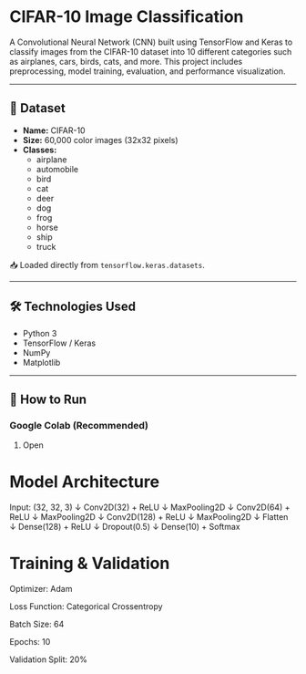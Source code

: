 # CIFAR-10 Image Classification

A Convolutional Neural Network (CNN) built using TensorFlow and Keras to classify images from the CIFAR-10 dataset into 10 different categories such as airplanes, cars, birds, cats, and more. This project includes preprocessing, model training, evaluation, and performance visualization.

---

## 📌 Dataset

- **Name:** CIFAR-10
- **Size:** 60,000 color images (32x32 pixels)
- **Classes:** 
  - airplane
  - automobile
  - bird
  - cat
  - deer
  - dog
  - frog
  - horse
  - ship
  - truck

📥 Loaded directly from `tensorflow.keras.datasets`.

---

## 🛠️ Technologies Used

- Python 3
- TensorFlow / Keras
- NumPy
- Matplotlib

---

## 🚀 How to Run

### Google Colab (Recommended)
1. Open


#  Model Architecture
Input: (32, 32, 3)
↓
Conv2D(32) + ReLU
↓
MaxPooling2D
↓
Conv2D(64) + ReLU
↓
MaxPooling2D
↓
Conv2D(128) + ReLU
↓
MaxPooling2D
↓
Flatten
↓
Dense(128) + ReLU
↓
Dropout(0.5)
↓
Dense(10) + Softmax


# Training & Validation
Optimizer: Adam

Loss Function: Categorical Crossentropy

Batch Size: 64

Epochs: 10

Validation Split: 20%

